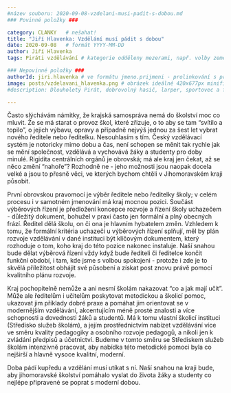```yaml
---
#název souboru: 2020-09-08-vzdelani-musi-padit-s-dobou.md
### Povinné položky ###

category: CLANKY   # nešahat!
title: "Jiří Hlavenka: Vzdělání musí pádit s dobou" 
date: 2020-09-08   # formát YYYY-MM-DD
author: Jiří Hlavenka
tags: Piráti vzdělávání # kategorie odděleny mezerami, např. volby zemědělství životní-prostředí piráti (viz https://jihomoravsky.pirati.cz/tags/)

### Nepovinné položky ###
authorId: jiri.hlavenka # ve formátu jmeno.prijmeni - prolinkování s profilem přes uid 
image: posts/vzdelavani_hlavenka.png # obrázek ideálně 420x677px minifikovaný přes https://tinypng.com/
#description: Dlouholetý Pirát, dobrovolný hasič, larper, sportovec a fanda 3D tisku stojí v čele jihomoravské pirátské kandidátky. S čím vede Piráty na kraj?

---
```


Často slýchávám námitky, že krajská samospráva nemá do školství moc co mluvit. Že se má starat o provoz škol, které zřizuje, o to aby se tam “svítilo a topilo”, o jejich výbavu, opravy a případně nejvýš jednou za šest let vybrat nového ředitele nebo ředitelku. Nesouhlasím s tím. Český vzdělávací systém je notoricky mimo dobu a čas, není schopen se měnit tak rychle jak se mění společnost, vzdělává a vychovává žáky a studenty pro doby minulé. Rigidita centrálních orgánů je obrovská; má ale kraj jen čekat, až se něco změní “nahoře”? Rozhodně ne - jeho možnosti jsou naopak docela velké a jsou to přesně věci, ve kterých bychom chtěli v Jihomoravském kraji působit.

První obrovskou pravomocí je výběr ředitele nebo ředitelky školy; v celém procesu i v samotném jmenování má kraj mocnou pozici. Součást výběrových řízení je předložení koncepce rozvoje a řízení školy uchazečem - důležitý dokument, bohužel v praxi často jen formální a plný obecných frází. Ředitel dělá školu, on či ona je hlavním hybatelem změn. Vzhledem k tomu, že formální kritéria uchazeči u výběrových řízení splňují, měl by plán rozvoje vzdělávání v dané instituci být klíčovým dokumentem, který rozhoduje o tom, koho kraj do této pozice nakonec instaluje. Naší snahou bude dělat výběrová řízení vždy když bude řediteli či ředitelce končit funkční období, i tam, kde jsme s volbou spokojeni - protože i zde je to skvělá příležitost obhájit své působení a získat post znovu právě pomocí kvalitního plánu rozvoje.

Kraj pochopitelně nemůže a ani nesmí školám nakazovat “co a jak mají učit”. Může ale ředitelům i učitelům poskytovat metodickou a školicí pomoc, ukazovat jim příklady dobré praxe a pomáhat jim orientovat se v modernějším vzdělávání, akcentujícím méně prosté znalosti a více schopnosti a dovednosti žáků a studentů. Má k tomu vlastní školicí instituci (Středisko služeb školám), a jejím prostřednictvím nabízet vzdělávání více ve směru kvality pedagogiky a osobního rozvoje pedagogů, a nikoli jen k zvládání předpisů a účetnictví. Budeme v tomto směru se Střediskem služeb školám intenzivně pracovat, aby nabídka této metodické pomoci byla co nejširší a hlavně vysoce kvalitní, moderní.

Doba pádí kupředu a vzdělání musí utíkat s ní. Naší snahou na kraji bude, aby jihomoravské školství pomáhalo vyslat do života žáky a studenty co nejlépe připravené se poprat s moderní dobou. 
